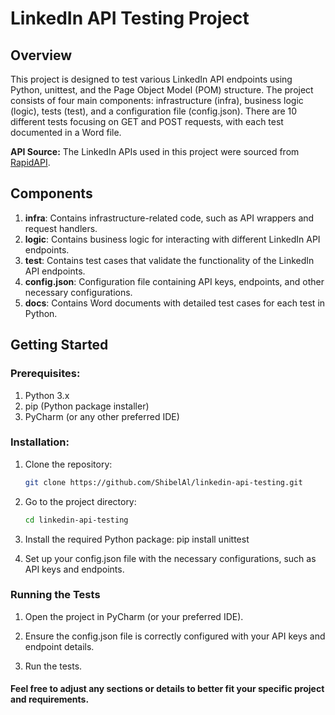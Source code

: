 # LinkedIn API Testing Project

## Overview

This project is designed to test various LinkedIn API endpoints using Python, unittest, and the Page Object Model (POM) structure. The project consists of four main components: infrastructure (infra), business logic (logic), tests (test), and a configuration file (config.json). There are 10 different tests focusing on GET and POST requests, with each test documented in a Word file.

**API Source:** The LinkedIn APIs used in this project were sourced from [RapidAPI](https://rapidapi.com/rockapis-rockapis-default/api/linkedin-api8).

## Components

1. **infra**: Contains infrastructure-related code, such as API wrappers and request handlers.
2. **logic**: Contains business logic for interacting with different LinkedIn API endpoints.
3. **test**: Contains test cases that validate the functionality of the LinkedIn API endpoints.
4. **config.json**: Configuration file containing API keys, endpoints, and other necessary configurations.
5. **docs**: Contains Word documents with detailed test cases for each test in Python.

## Getting Started

### Prerequisites:

1. Python 3.x
2. pip (Python package installer)
3. PyCharm (or any other preferred IDE)

### Installation:

1. Clone the repository:
   ```bash
   git clone https://github.com/ShibelAl/linkedin-api-testing.git

2. Go to the project directory:
   ```bash
   cd linkedin-api-testing

3. Install the required Python package:
   pip install unittest

4. Set up your config.json file with the necessary configurations, such as API keys and endpoints.

### Running the Tests

1. Open the project in PyCharm (or your preferred IDE).

2. Ensure the config.json file is correctly configured with your API keys and endpoint details.

3. Run the tests.



#### Feel free to adjust any sections or details to better fit your specific project and requirements.